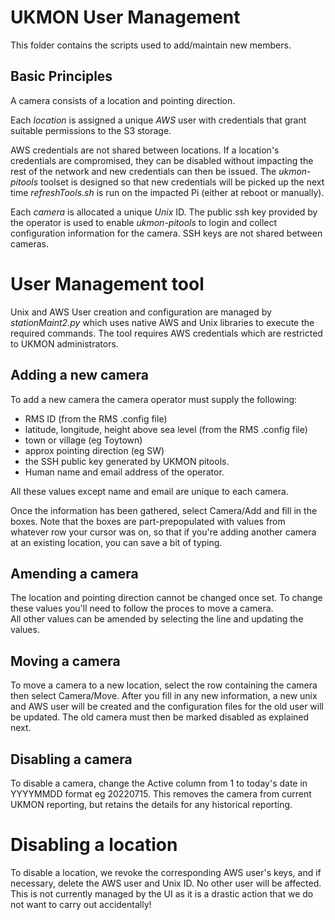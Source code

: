 # UKMON User Management

This folder contains the scripts used to add/maintain new members. 

## Basic Principles
A camera consists of a location and pointing direction. 

Each _location_ is assigned a unique *AWS* user with credentials that grant suitable permissions to the S3 storage. 

AWS credentials are not shared between locations. If a location's credentials are compromised, they can be disabled without impacting the rest of the network and new credentials can then be issued. The *ukmon-pitools* toolset is designed so that new credentials will be picked up the next time *refreshTools.sh* is run on the impacted Pi (either at reboot or manually).

Each _camera_ is allocated a unique *Unix* ID. The public ssh key provided by the operator is used to enable *ukmon-pitools* to login and collect configuration information for the camera. SSH keys are not shared between cameras. 


# User Management tool
Unix and AWS User creation and configuration are managed by *stationMaint2.py* which uses native AWS and Unix libraries to execute the required commands. The tool requires AWS credentials which are restricted to UKMON administrators. 

## Adding a new camera
To add a new camera the camera operator must supply the following:
* RMS ID (from the RMS .config file)
* latitude, longitude, height above sea level (from the RMS .config file)
* town or village (eg Toytown)
* approx pointing direction (eg SW)
* the SSH public key generated by UKMON pitools.  
* Human name and email address of the operator. 

All these values except name and email are unique to each camera. 

Once the information has been gathered, select Camera/Add and fill in the boxes. Note that the boxes are part-prepopulated with values from whatever row your cursor was on, so that if you're adding another camera at an existing location, you can save a bit of typing. 

## Amending a camera
The location and pointing direction cannot be changed once set. To change these values you'll need to follow the proces to move a camera.  
All other values can be amended by selecting the line and updating the values. 

## Moving a camera
To move a camera to a new location, select the row containing the camera then select Camera/Move. After you fill in any new information, a new unix and AWS user will be created and the configuration files for the old user will be updated. The old camera must then be marked disabled as explained next. 

## Disabling a camera
To disable a camera, change the Active column from 1 to today's date in YYYYMMDD format eg 20220715. This removes the camera from current UKMON reporting, but retains the details for any historical reporting. 

# Disabling a location
To disable a location, we revoke the corresponding AWS user's keys, and if necessary, delete the AWS user and Unix ID. No other user will be affected. This is not currently managed by the UI as it is a drastic action that we do not want to carry out accidentally! 